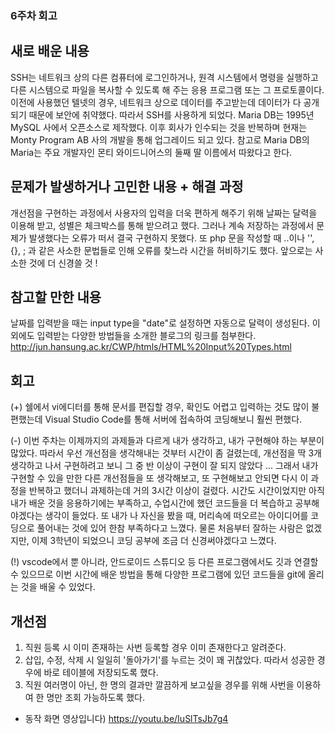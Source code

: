 ### 6주차 회고

## 새로 배운 내용
SSH는 네트워크 상의 다른 컴퓨터에 로그인하거나, 원격 시스템에서 명령을 실행하고 다른 시스템으로 파일을 복사할 수 있도록 해 주는 응용 프로그램 또는 그 프로토콜이다. 이전에 사용했던 텔넷의 경우, 네트워크 상으로 데이터를 주고받는데 데이터가 다 공개되기 때문에 보안에 취약했다. 따라서 SSH를 사용하게 되었다. 
Maria DB는 1995년 MySQL 사에서 오픈소스로 제작했다. 이후 회사가 인수되는 것을 반복하며 현재는 Monty Program AB 사의 개발을 통해 업그레이드 되고 있다. 참고로 Maria DB의 Maria는 주요 개발자인 몬티 와이드니어스의 둘째 딸 이름에서 따왔다고 한다.

## 문제가 발생하거나 고민한 내용 + 해결 과정
개선점을 구현하는 과정에서 사용자의 입력을 더욱 편하게 해주기 위해 날짜는 달력을 이용해 받고, 성별은 체크박스를 통해 받으려고 했다. 그러나 계속 저장하는 과정에서 문제가 발생했다는 오류가 떠서 결국 구현하지 못했다. 또 php 문을 작성할 때 ..이나 '', {}, ; 과 같은 사소한 문법들로 인해 오류를 찾느라 시간을 허비하기도 했다. 앞으로는 사소한 것에 더 신경쓸 것 !

## 참고할 만한 내용
날짜를 입력받을 때는 input type을 "date"로 설정하면 자동으로 달력이 생성된다. 이 외에도 입력받는 다양한 방법들을 소개한 블로그의 링크를 첨부한다. 
http://jun.hansung.ac.kr/CWP/htmls/HTML%20Input%20Types.html

## 회고
(+) 쉘에서 vi에디터를 통해 문서를 편집할 경우, 확인도 어렵고 입력하는 것도 많이 불편했는데 Visual Studio Code를 통해 서버에 접속하여 코딩해보니 훨씬 편했다. 

(-) 이번 주차는 이제까지의 과제들과 다르게 내가 생각하고, 내가 구현해야 하는 부분이 많았다. 따라서 우선 개선점을 생각해내는 것부터 시간이 좀 걸렸는데, 개선점을 딱 3개 생각하고 나서 구현하려고 보니 그 중 반 이상이 구현이 잘 되지 않았다 ... 그래서 내가 구현할 수 있을 만한 다른 개선점들을 또 생각해보고, 또 구현해보고 안되면 다시 이 과정을 반복하고 했더니 과제하는데 거의 3시간 이상이 걸렸다. 시간도 시간이었지만 아직 내가 배운 것을 응용하기에는 부족하고, 수업시간에 했던 코드들을 더 복습하고 공부해야겠다는 생각이 들었다. 또 내가 나 자신을 봤을 때, 머리속에 떠오르는 아이디어를 코딩으로 풀어내는 것에 있어 한참 부족하다고 느꼈다. 물론 처음부터 잘하는 사람은 없겠지만, 이제 3학년이 되었으니 코딩 공부에 조금 더 신경써야겠다고 느꼈다. 

(!) vscode에서 뿐 아니라, 안드로이드 스튜디오 등 다른 프로그램에서도 깃과 연결할 수 있으므로 이번 시간에 배운 방법을 통해 다양한 프로그램에 있던 코드들을 git에 올리는 것을 배울 수 있었다. 


## 개선점
1. 직원 등록 시 이미 존재하는 사번 등록할 경우 이미 존재한다고 알려준다.
2. 삽입, 수정, 삭제 시 일일히 '돌아가기'를 누르는 것이 꽤 귀찮았다. 따라서 성공한 경우에 바로 테이블에 저장되도록 했다.
3. 직원 여러명이 아닌, 한 명의 결과만 깔끔하게 보고싶을 경우를 위해 사번을 이용하여 한 명만 조회 가능하도록 했다.

- 동작 화면 영상입니다) https://youtu.be/IuSlTsJb7g4
